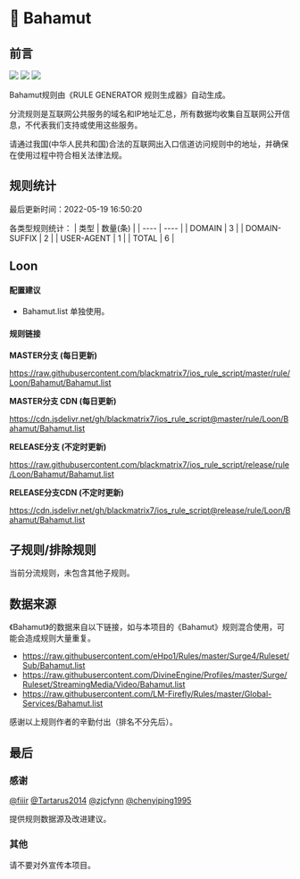 # 🧸 Bahamut

## 前言

![](https://shields.io/badge/-移除重复规则-ff69b4) ![](https://shields.io/badge/-DOMAIN与DOMAIN--SUFFIX合并-green) ![](https://shields.io/badge/-IP--CIDR(6)合并-blueviolet) 

Bahamut规则由《RULE GENERATOR 规则生成器》自动生成。

分流规则是互联网公共服务的域名和IP地址汇总，所有数据均收集自互联网公开信息，不代表我们支持或使用这些服务。

请通过我国(中华人民共和国)合法的互联网出入口信道访问规则中的地址，并确保在使用过程中符合相关法律法规。

## 规则统计

最后更新时间：2022-05-19 16:50:20

各类型规则统计：
| 类型 | 数量(条)  | 
| ---- | ----  |
| DOMAIN | 3  | 
| DOMAIN-SUFFIX | 2  | 
| USER-AGENT | 1  | 
| TOTAL | 6  | 


## Loon 

#### 配置建议
- Bahamut.list 单独使用。

#### 规则链接
**MASTER分支 (每日更新)**

https://raw.githubusercontent.com/blackmatrix7/ios_rule_script/master/rule/Loon/Bahamut/Bahamut.list

**MASTER分支 CDN (每日更新)**

https://cdn.jsdelivr.net/gh/blackmatrix7/ios_rule_script@master/rule/Loon/Bahamut/Bahamut.list

**RELEASE分支 (不定时更新)**

https://raw.githubusercontent.com/blackmatrix7/ios_rule_script/release/rule/Loon/Bahamut/Bahamut.list

**RELEASE分支CDN (不定时更新)**

https://cdn.jsdelivr.net/gh/blackmatrix7/ios_rule_script@release/rule/Loon/Bahamut/Bahamut.list

## 子规则/排除规则


当前分流规则，未包含其他子规则。

## 数据来源

《Bahamut》的数据来自以下链接，如与本项目的《Bahamut》规则混合使用，可能会造成规则大量重复。

- https://raw.githubusercontent.com/eHpo1/Rules/master/Surge4/Ruleset/Sub/Bahamut.list
- https://raw.githubusercontent.com/DivineEngine/Profiles/master/Surge/Ruleset/StreamingMedia/Video/Bahamut.list
- https://raw.githubusercontent.com/LM-Firefly/Rules/master/Global-Services/Bahamut.list


感谢以上规则作者的辛勤付出（排名不分先后）。

## 最后

### 感谢

[@fiiir](https://github.com/fiiir) [@Tartarus2014](https://github.com/Tartarus2014) [@zjcfynn](https://github.com/zjcfynn) [@chenyiping1995](https://github.com/chenyiping1995) 

提供规则数据源及改进建议。

### 其他

请不要对外宣传本项目。